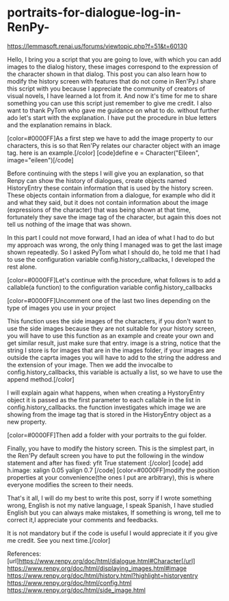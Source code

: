 # portraits-for-dialogue-log-in-RenPy-

https://lemmasoft.renai.us/forums/viewtopic.php?f=51&t=60130

Hello, I bring you a script that you are going to love, with which you can add images to the dialog history, these images correspond to the expression of the character shown in that dialog. This post you can also learn how to modify the history screen with features that do not come in Ren'Py.I share this script with you because I appreciate the community of creators of visual novels, I have learned a lot from it. And now it's time for me to share something you can use this script just remember to give me credit. I also want to thank PyTom who gave me guidance on what to do. without further ado let's start with the explanation. I have put the procedure in blue letters and the explanation remains in black.

[color=#0000FF]As a first step we have to add the image property to our characters, this is so that Ren'Py relates our character object with an image tag. here is an example.[/color]
[code]define e = Character("Eileen", image="eileen")[/code]

Before continuing with the steps I will give you an explanation, so that Renpy can show the history of dialogues, create objects named HistoryEntry these contain information that is used by the history screen. These objects contain information from a dialogue, for example who did it and what they said, but it does not contain information about the image (expressions of the character) that was being shown at that time, fortunately they save the image tag of the character, but again this does not tell us nothing of the image that was shown.

In this part I could not move forward, I had an idea of ​​what I had to do but my approach was wrong, the only thing I managed was to get the last image shown repeatedly. So I asked PyTom what I should do, he told me that I had to use the configuration variable config.history_callbacks, I developed the rest alone.

[color=#0000FF]Let's continue with the procedure, what follows is to add a callable(a function) to the configuration variable config.history_callbacks


[color=#0000FF]Uncomment one of the last two lines depending on the type of images you use in your project 

This function uses the side images of the characters, if you don't want to use the side images because they are not suitable for your history screen, you will have to use this function as an example and create your own and get similar result, just make sure that entry. image is a string, notice that the string I store is for images that are in the images folder, if your images are outside the caprta images you will have to add to the string the address and the extension of your image.
Then we add the invocalbe to config.history_callbacks, this variable is actually a list, so we have to use the append method.[/color]

I will explain again what happens, when when creating a HystoryEntry object it is passed as the first parameter to each callable in the list in config.history_callbacks. the function investigates which image we are showing from the image tag that is stored in the HistoryEntry object as a new property.

[color=#0000FF]Then add a folder with your portraits to the gui folder.

Finally, you have to modify the history screen. This is the simplest part, in the Ren'Py default screen you have to put the following in the window statement and after has fixed: yfit True statement  :[/color]
[code]
add h.image:
    xalign 0.05 yalign 0.7
[/code]
[color=#0000FF]modify the position properties at your convenience(the ones I put are arbitrary), this is where everyone modifies the screen to their needs.

That's it all, I will do my best to write this post, sorry if I wrote something wrong, English is not my native language, I speak Spanish, I have studied English but you can always make mistakes, If something is wrong, tell me to correct it,I appreciate your comments and feedbacks.

It is not mandatory but if the code is useful I would appreciate it if you give me credit. See you next time.[/color]

References:
[url]https://www.renpy.org/doc/html/dialogue.html#Character[/url]
https://www.renpy.org/doc/html/displaying_images.html#image
https://www.renpy.org/doc/html/history.html?highlight=historyentry
https://www.renpy.org/doc/html/config.html
https://www.renpy.org/doc/html/side_image.html
